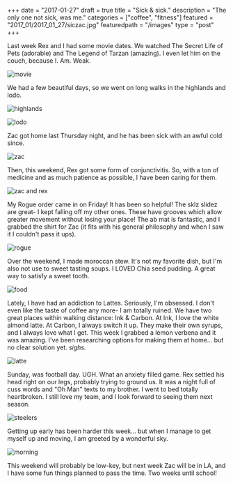 +++
date = "2017-01-27"
draft = true
title = "Sick & sick."
description = "The only one not sick, was me."
categories = ["coffee", "fitness"]
featured = "2017_01/2017_01_27/siczac.jpg"
featuredpath = "/images"
type = "post"
+++

Last week Rex and I had some movie dates. We watched The Secret Life of Pets (adorable) and The Legend of Tarzan (amazing). I even let him on the couch, because I. Am. Weak.

![movie](/images/2017_01/2017_01_27/secretlife.jpg)

We had a few beautiful days, so we went on long walks in the highlands and lodo.

![highlands](/images/2017_01/2017_01_27/highlands.jpg)

![lodo](/images/2017_01/2017_01_27/lodo.jpg)

Zac got home last Thursday night, and he has been sick with an awful cold since.

![zac](/images/2017_01/2017_01_27/siczac.jpg)

Then, this weekend, Rex got some form of conjunctivitis. So, with a ton of medicine and as much patience as possible, I have been caring for them.

![zac and rex](/images/2017_01/2017_01_27/sick.png)

My Rogue order came in on Friday! It has been so helpful! The sklz slidez are great- I kept falling off my other ones. These have grooves which allow greater movement without losing your place! The ab mat is fantastic, and I grabbed the shirt for Zac (it fits with his general philosophy and when I saw it I couldn't pass it ups).

![rogue](/images/2017_01/2017_01_27/fitness.png)

Over the weekend, I made moroccan stew. It's not my favorite dish, but I'm also not use to sweet tasting soups. I LOVED Chia seed pudding. A great way to satisfy a sweet tooth.

![food](/images/2017_01/2017_01_27/food.png)

Lately, I have had an addiction to Lattes. Seriously, I'm obsessed. I don't even like the taste of coffee any more- I am totally ruined. We have two great places within walking distance: Ink & Carbon. At Ink, I love the white almond latte. At Carbon, I always switch it up. They make their own syrups, and I always love what I get. This week I grabbed a lemon verbena and it was amazing. I've been researching options for making them at home... but no clear solution yet. *sighs.*

![latte](/images/2017_01/2017_01_27/latte.png)

Sunday, was football day. UGH. What an anxiety filled game. Rex settled his head right on our legs, probably trying to ground us. It was a night full of cuss words and "Oh Man" texts to my brother. I went to bed totally heartbroken. I still love my team, and I look forward to seeing them next season.

![steelers](/images/2017_01/2017_01_27/steelers.jpg)

Getting up early has been harder this week... but when I manage to get myself up and moving, I am greeted by a wonderful sky.

![morning](/images/2017_01/2017_01_27/sunrise.png)

This weekend will probably be low-key, but next week Zac will be in LA, and I have some fun things planned to pass the time. Two weeks until school!
